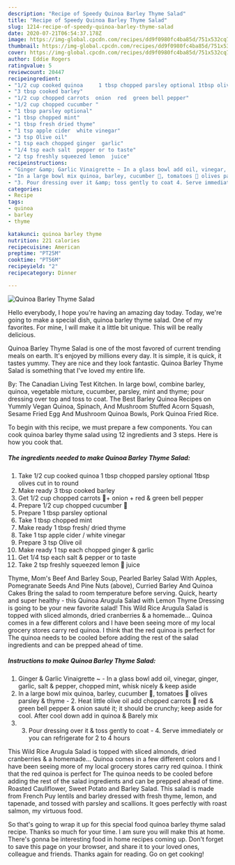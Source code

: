 ```yaml
---
description: "Recipe of Speedy Quinoa Barley Thyme Salad"
title: "Recipe of Speedy Quinoa Barley Thyme Salad"
slug: 1214-recipe-of-speedy-quinoa-barley-thyme-salad
date: 2020-07-21T06:54:37.178Z
image: https://img-global.cpcdn.com/recipes/dd9f0980fc4ba85d/751x532cq70/quinoa-barley-thyme-salad-recipe-main-photo.jpg
thumbnail: https://img-global.cpcdn.com/recipes/dd9f0980fc4ba85d/751x532cq70/quinoa-barley-thyme-salad-recipe-main-photo.jpg
cover: https://img-global.cpcdn.com/recipes/dd9f0980fc4ba85d/751x532cq70/quinoa-barley-thyme-salad-recipe-main-photo.jpg
author: Eddie Rogers
ratingvalue: 5
reviewcount: 20447
recipeingredient:
- "1/2 cup cooked quinoa     1 tbsp chopped parsley optional 1tbsp olives cut in to round"
- "3 tbsp cooked barley"
- "1/2 cup chopped carrots  onion  red  green bell pepper"
- "1/2 cup chopped cucumber "
- "1 tbsp parsley optional"
- "1 tbsp chopped mint"
- "1 tbsp fresh dried thyme"
- "1 tsp apple cider  white vinegar"
- "3 tsp Olive oil"
- "1 tsp each chopped ginger  garlic"
- "1/4 tsp each salt  pepper or to taste"
- "2 tsp freshly squeezed lemon  juice"
recipeinstructions:
- "Ginger &amp; Garlic Vinaigrette ~ In a glass bowl add oil, vinegar, ginger, garlic, salt &amp; pepper, chopped mint, whisk nicely &amp; keep aside"
- "In a large bowl mix quinoa, barley, cucumber 🥒, tomatoes 🍅 olives parsley &amp; thyme  2. Heat little olive oil add chopped carrots 🥕 red &amp; green bell pepper &amp; onion sauté it; it should be crunchy; keep aside for cool. After cool down add in quinoa &amp; Barely mix"
- "3. Pour dressing over it &amp; toss gently to coat 4. Serve immediately or you can refrigerate for 2 to 4 hours"
categories:
- Recipe
tags:
- quinoa
- barley
- thyme

katakunci: quinoa barley thyme 
nutrition: 221 calories
recipecuisine: American
preptime: "PT25M"
cooktime: "PT56M"
recipeyield: "2"
recipecategory: Dinner

---
```



![Quinoa Barley Thyme Salad](https://img-global.cpcdn.com/recipes/dd9f0980fc4ba85d/751x532cq70/quinoa-barley-thyme-salad-recipe-main-photo.jpg)

Hello everybody, I hope you're having an amazing day today. Today, we're going to make a special dish, quinoa barley thyme salad. One of my favorites. For mine, I will make it a little bit unique. This will be really delicious.

Quinoa Barley Thyme Salad is one of the most favored of current trending meals on earth. It's enjoyed by millions every day. It is simple, it is quick, it tastes yummy. They are nice and they look fantastic. Quinoa Barley Thyme Salad is something that I've loved my entire life.

By: The Canadian Living Test Kitchen. In large bowl, combine barley, quinoa, vegetable mixture, cucumber, parsley, mint and thyme; pour dressing over top and toss to coat. The Best Barley Quinoa Recipes on Yummly Vegan Quinoa, Spinach, And Mushroom Stuffed Acorn Squash, Sesame Fried Egg And Mushroom Quinoa Bowls, Pork Quinoa Fried Rice.


To begin with this recipe, we must prepare a few components. You can cook quinoa barley thyme salad using 12 ingredients and 3 steps. Here is how you cook that.

<!--inarticleads1-->

##### The ingredients needed to make Quinoa Barley Thyme Salad:

1. Take 1/2 cup cooked quinoa     1 tbsp chopped parsley optional 1tbsp olives cut in to round
1. Make ready 3 tbsp cooked barley
1. Get 1/2 cup chopped carrots 🥕+ onion + red &amp; green bell pepper
1. Prepare 1/2 cup chopped cucumber 🥒
1. Prepare 1 tbsp parsley optional
1. Take 1 tbsp chopped mint
1. Make ready 1 tbsp fresh/ dried thyme
1. Take 1 tsp apple cider / white vinegar
1. Prepare 3 tsp Olive oil
1. Make ready 1 tsp each chopped ginger &amp; garlic
1. Get 1/4 tsp each salt &amp; pepper or to taste
1. Take 2 tsp freshly squeezed lemon 🍋 juice


Thyme, Mom&#39;s Beef And Barley Soup, Pearled Barley Salad With Apples, Pomegranate Seeds And Pine Nuts (above), Curried Barley And Quinoa Cakes Bring the salad to room temperature before serving. Quick, hearty and super healthy - this Quinoa Arugula Salad with Lemon Thyme Dressing is going to be your new favorite salad! This Wild Rice Arugula Salad is topped with sliced almonds, dried cranberries &amp; a homemade… Quinoa comes in a few different colors and I have been seeing more of my local grocery stores carry red quinoa. I think that the red quinoa is perfect for The quinoa needs to be cooled before adding the rest of the salad ingredients and can be prepped ahead of time. 

<!--inarticleads2-->

##### Instructions to make Quinoa Barley Thyme Salad:

1. Ginger &amp; Garlic Vinaigrette ~ - In a glass bowl add oil, vinegar, ginger, garlic, salt &amp; pepper, chopped mint, whisk nicely &amp; keep aside
1. In a large bowl mix quinoa, barley, cucumber 🥒, tomatoes 🍅 olives parsley &amp; thyme  - 2. Heat little olive oil add chopped carrots 🥕 red &amp; green bell pepper &amp; onion sauté it; it should be crunchy; keep aside for cool. After cool down add in quinoa &amp; Barely mix
1. 3. Pour dressing over it &amp; toss gently to coat - 4. Serve immediately or you can refrigerate for 2 to 4 hours


This Wild Rice Arugula Salad is topped with sliced almonds, dried cranberries &amp; a homemade… Quinoa comes in a few different colors and I have been seeing more of my local grocery stores carry red quinoa. I think that the red quinoa is perfect for The quinoa needs to be cooled before adding the rest of the salad ingredients and can be prepped ahead of time. Roasted Cauliflower, Sweet Potato and Barley Salad. This salad is made from French Puy lentils and barley dressed with fresh thyme, lemon, and tapenade, and tossed with parsley and scallions. It goes perfectly with roast salmon, my virtuous food. 

So that's going to wrap it up for this special food quinoa barley thyme salad recipe. Thanks so much for your time. I am sure you will make this at home. There's gonna be interesting food in home recipes coming up. Don't forget to save this page on your browser, and share it to your loved ones, colleague and friends. Thanks again for reading. Go on get cooking!
